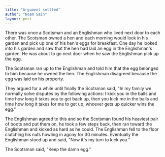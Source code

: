 ```yaml
---
title: "Argument settled"
author: "Noam Sain"
layout: post
---
```


There was once a Scotsman and an Englishman who lived next door to each other. The Scotsman owned a hen and each morning would look in his garden and pick up one of his hen's eggs for breakfast. One day he looked into his garden and saw that the hen had laid an egg in the Englishman's garden. He was about to go next door when he saw the Englishman pick up the egg.

The Scotsman ran up to the Englishman and told him that the egg belonged to him because he owned the hen. The Englishman disagreed because the egg was laid on his property.

They argued for a while until finally the Scotsman said, "In my family we normally solve disputes by the following actions: I kick you in the balls and time how long it takes you to get back up, then you kick me in the balls and time how long it takes for me to get up, whoever gets up quicker wins the egg."

The Englishman agreed to this and so the Scotsman found his heaviest pair of boots and put them on, he took a few steps back, then ran toward the Englishman and kicked as hard as he could. The Englishman fell to the floor clutching his nuts howling in agony for 30 minutes. Eventually the Englishman stood up and said, "Now it's my turn to kick you."

The Scotsman said, "Keep the damn egg."

